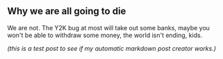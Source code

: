 ## Why we are all going to die
We are not. The Y2K bug at most will take out some banks, maybe you won't be able to withdraw some money, the world isn't ending, kids.

*(this is a test post to see if my automatic markdown post creator works.)*
